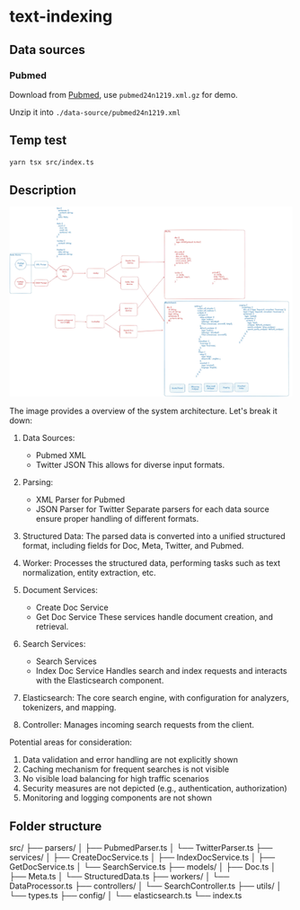 # text-indexing

## Data sources

### Pubmed

Download from [Pubmed](https://ftp.ncbi.nlm.nih.gov/pubmed/baseline/), use `pubmed24n1219.xml.gz` for demo.

Unzip it into `./data-source/pubmed24n1219.xml`

## Temp test

```bash
yarn tsx src/index.ts
```

## Description

![System Architecture](./design.jpg)

The image provides a overview of the system architecture. Let's break it down:

1. Data Sources:
   - Pubmed XML
   - Twitter JSON
   This allows for diverse input formats.

2. Parsing:
   - XML Parser for Pubmed
   - JSON Parser for Twitter
   Separate parsers for each data source ensure proper handling of different formats.

3. Structured Data:
   The parsed data is converted into a unified structured format, including fields for Doc, Meta, Twitter, and Pubmed.

4. Worker:
   Processes the structured data, performing tasks such as text normalization, entity extraction, etc.

5. Document Services:
   - Create Doc Service
   - Get Doc Service
   These services handle document creation, and retrieval.

6. Search Services:
   - Search Services
   - Index Doc Service
   Handles search and index requests and interacts with the Elasticsearch component.

7. Elasticsearch:
   The core search engine, with configuration for analyzers, tokenizers, and mapping.

8. Controller:
   Manages incoming search requests from the client.

Potential areas for consideration:

1. Data validation and error handling are not explicitly shown
2. Caching mechanism for frequent searches is not visible
3. No visible load balancing for high traffic scenarios
4. Security measures are not depicted (e.g., authentication, authorization)
5. Monitoring and logging components are not shown

## Folder structure

src/
├── parsers/
│   ├── PubmedParser.ts
│   └── TwitterParser.ts
├── services/
│   ├── CreateDocService.ts
│   ├── IndexDocService.ts
│   ├── GetDocService.ts
│   └── SearchService.ts
├── models/
│   ├── Doc.ts
│   ├── Meta.ts
│   └── StructuredData.ts
├── workers/
│   └── DataProcessor.ts
├── controllers/
│   └── SearchController.ts
├── utils/
│   └── types.ts
├── config/
│   └── elasticsearch.ts
└── index.ts
